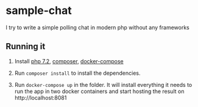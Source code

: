 # sample-chat
I try to write a simple polling chat in modern php without any frameworks

Running it
----------

1. Install [php 7.2](http://php.net/manual/en/install.php), [composer](https://getcomposer.org/doc/00-intro.md#installation-linux-unix-osx), 
   [docker-compose](https://docs.docker.com/compose/install/#install-compose)

2. Run ``` composer install ``` to install the dependencies.

2. Run ``` docker-compose up ``` in the folder. It will install everything it needs to run the app in two docker 
   containers and start hosting the result on http://localhost:8081

